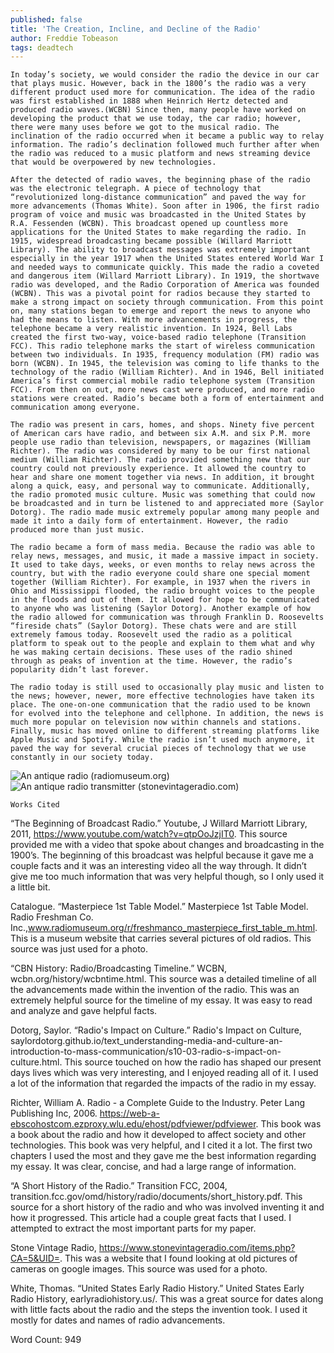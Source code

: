 ```yaml
---
published: false
title: 'The Creation, Incline, and Decline of the Radio'
author: Freddie Tobeason
tags: deadtech
---
```

	In today’s society, we would consider the radio the device in our car that plays music. However, back in the 1800’s the radio was a very different product used more for communication. The idea of the radio was first established in 1888 when Heinrich Hertz detected and produced radio waves.(WCBN) Since then, many people have worked on developing the product that we use today, the car radio; however, there were many uses before we got to the musical radio. The inclination of the radio occurred when it became a public way to relay information. The radio’s declination followed much further after when the radio was reduced to a music platform and news streaming device that would be overpowered by new technologies. 

	After the detected of radio waves, the beginning phase of the radio was the electronic telegraph. A piece of technology that “revolutionized long-distance communication” and paved the way for more advancements (Thomas White). Soon after in 1906, the first radio program of voice and music was broadcasted in the United States by R.A. Fessenden (WCBN). This broadcast opened up countless more applications for the United States to make regarding the radio. In 1915, widespread broadcasting became possible (Willard Marriott Library). The ability to broadcast messages was extremely important especially in the year 1917 when the United States entered World War I and needed ways to communicate quickly. This made the radio a coveted and dangerous item (Willard Marriott Library). In 1919, the shortwave radio was developed, and the Radio Corporation of America was founded (WCBN). This was a pivotal point for radios because they started to make a strong impact on society through communication. From this point on, many stations began to emerge and report the news to anyone who had the means to listen. With more advancements in progress, the telephone became a very realistic invention. In 1924, Bell Labs created the first two-way, voice-based radio telephone (Transition FCC). This radio telephone marks the start of wireless communication between two individuals. In 1935, frequency modulation (FM) radio was born (WCBN). In 1945, the television was coming to life thanks to the technology of the radio (William Richter). And in 1946, Bell initiated America’s first commercial mobile radio telephone system (Transition FCC). From then on out, more news cast were produced, and more radio stations were created. Radio’s became both a form of entertainment and communication among everyone. 

	The radio was present in cars, homes, and shops. Ninety five percent of American cars have radio, and between six A.M. and six P.M. more people use radio than television, newspapers, or magazines (William Richter). The radio was considered by many to be our first national medium (William Richter). The radio provided something new that our country could not previously experience. It allowed the country to hear and share one moment together via news. In addition, it brought along a quick, easy, and personal way to communicate. Additionally, the radio promoted music culture. Music was something that could now be broadcasted and in turn be listened to and appreciated more (Saylor Dotorg). The radio made music extremely popular among many people and made it into a daily form of entertainment. However, the radio produced more than just music. 

	The radio became a form of mass media. Because the radio was able to relay news, messages, and music, it made a massive impact in society. It used to take days, weeks, or even months to relay news across the country, but with the radio everyone could share one special moment together (William Richter). For example, in 1937 when the rivers in Ohio and Mississippi flooded, the radio brought voices to the people in the floods and out of them. It allowed for hope to be communicated to anyone who was listening (Saylor Dotorg). Another example of how the radio allowed for communication was through Franklin D. Roosevelts “fireside chats” (Saylor Dotorg). These chats were and are still extremely famous today. Roosevelt used the radio as a political platform to speak out to the people and explain to them what and why he was making certain decisions. These uses of the radio shined through as peaks of invention at the time. However, the radio’s popularity didn’t last forever. 

	The radio today is still used to occasionally play music and listen to the news; however, newer, more effective technologies have taken its place. The one-on-one communication that the radio used to be known for evolved into the telephone and cellphone. In addition, the news is much more popular on television now within channels and stations. Finally, music has moved online to different streaming platforms like Apple Music and Spotify. While the radio isn’t used much anymore, it paved the way for several crucial pieces of technology that we use constantly in our society today.  

![An antique radio (radiomuseum.org)]({{site.baseurl}}/assets/images/Screen%20Shot%202020-05-08%20at%203.59.42%20PM.png)
![An antique radio transmitter (stonevintageradio.com)]({{site.baseurl}}/assets/images/Screen%20Shot%202020-05-08%20at%204.00.49%20PM.png)


	Works Cited

“The Beginning of Broadcast Radio.” Youtube, J Willard Marriott Library, 2011, 
	https://www.youtube.com/watch?v=qtpOoJzjIT0.
This source provided me with a video that spoke about changes and broadcasting in the 1900’s. The beginning of this broadcast was helpful because it gave me a couple facts and it was an interesting video all the way through. It didn’t give me too much information that was very helpful though, so I only used it a little bit. 

Catalogue. “Masterpiece 1st Table Model.” Masterpiece 1st Table Model. Radio Freshman Co. Inc.,www.radiomuseum.org/r/freshmanco_masterpiece_first_table_m.html.
This is a museum website that carries several pictures of old radios. This source was just used for a photo. 

“CBN History: Radio/Broadcasting Timeline.” WCBN, wcbn.org/history/wcbntime.html.
This source was a detailed timeline of all the advancements made within the invention of the radio. This was an extremely helpful source for the timeline of my essay. It was easy to read and analyze and gave helpful facts. 

Dotorg, Saylor. “Radio's Impact on Culture.” Radio's Impact on Culture, saylordotorg.github.io/text_understanding-media-and-culture-an-introduction-to-mass-communication/s10-03-radio-s-impact-on-culture.html.
This source touched on how the radio has shaped our present days lives which was very interesting, and I enjoyed reading all of it. I used a lot of the information that regarded the impacts of the radio in my essay. 

Richter, William A. Radio - a Complete Guide to the Industry. Peter Lang Publishing Inc, 2006.
https://web-a-ebscohostcom.ezproxy.wlu.edu/ehost/pdfviewer/pdfviewer.
This book was a book about the radio and how it developed to affect society and other technologies. This book was very helpful, and I cited it a lot. The first two chapters I used the most and they gave me the best information regarding my essay. It was clear, concise, and had a large range of information. 

“A Short History of the Radio.” Transition FCC, 2004, transition.fcc.gov/omd/history/radio/documents/short_history.pdf.
This source for a short history of the radio and who was involved inventing it and how it progressed. This article had a couple great facts that I used. I attempted to extract the most important parts for my paper. 

Stone Vintage Radio, https://www.stonevintageradio.com/items.php?CA=5&UID=. 
This was a website that I found looking at old pictures of cameras on google images. This source was used for a photo. 

White, Thomas. “United States Early Radio History.” United States Early Radio History, earlyradiohistory.us/.
This was a great source for dates along with little facts about the radio and the steps the invention took. I used it mostly for dates and names of radio advancements.  


Word Count: 949


